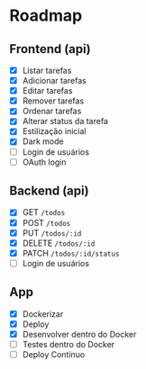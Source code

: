 # Roadmap

## Frontend (api)
- [x] Listar tarefas
- [x] Adicionar tarefas
- [x] Editar tarefas
- [x] Remover tarefas
- [x] Ordenar tarefas
- [x] Alterar status da tarefa
- [x] Estilização inicial
- [x] Dark mode
- [ ] Login de usuários
- [ ] OAuth login

## Backend (api)
- [x] GET `/todos`
- [x] POST `/todos`
- [x] PUT `/todos/:id`
- [x] DELETE `/todos/:id`
- [x] PATCH `/todos/:id/status`
- [ ] Login de usuários

## App
- [x] Dockerizar
- [x] Deploy
- [x] Desenvolver dentro do Docker
- [ ] Testes dentro do Docker
- [ ] Deploy Contínuo
